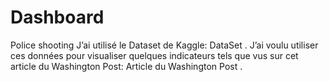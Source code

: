 # Dashboard
Police shooting
J’ai utilisé le Dataset de Kaggle: DataSet . J’ai voulu utiliser ces données pour visualiser quelques indicateurs tels
que vus sur cet article du Washington Post: Article du Washington Post .

